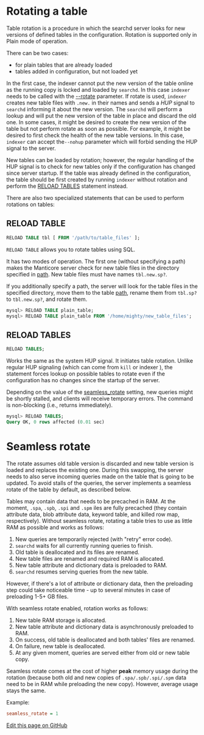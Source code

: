 # Rotating a table

Table rotation is a procedure in which the searchd server looks for new versions of defined tables in the configuration. Rotation is supported only in Plain mode of operation.

There can be two cases:

* for plain tables that are already loaded
* tables added in configuration, but not loaded yet

In the first case, the indexer cannot put the new version of the table online as the running copy is locked and loaded by `searchd`. In this case `indexer` needs to be called with the [--rotate](../../Data_creation_and_modification/Adding_data_from_external_storages/Plain_tables_creation.md#Indexer-command-line-arguments) parameter. If rotate is used, `indexer` creates new table files with `.new.` in their names and sends a *HUP* signal to `searchd` informing it about the new version. The `searchd` will perform a lookup and will put the new version of the table in place and discard the old one. In some cases, it might be desired to create the new version of the table but not perform rotate as soon as possible. For example, it might be desired to first check the health of the new table versions. In this case,  `indexer` can accept the`--nohup` parameter which will forbid sending the HUP signal to the server.

New tables can be loaded by rotation; however, the regular handling of the HUP signal is to check for new tables only if the configuration has changed since server startup. If the table was already defined in the configuration, the table should be first created by running `indexer` without rotation and perform the [RELOAD TABLES](../../Data_creation_and_modification/Adding_data_from_external_storages/Rotating_a_table.md#RELOAD-TABLES) statement instead.

There are also two specialized statements that can be used to perform rotations on tables:

## RELOAD TABLE

```sql
RELOAD TABLE tbl [ FROM '/path/to/table_files' ];
```

`RELOAD TABLE` allows you to rotate tables using SQL.

It has two modes of operation. The first one (without specifying a path) makes the Manticore server check for new table files in the directory specified in [path](../../Creating_a_table/Local_tables/Plain_and_real-time_table_settings.md#path). New table files must have names `tbl.new.sp?`.

If you additionally specify a path, the server will look for the table files in the specified directory, move them to the table [path](../../Creating_a_table/Local_tables/Plain_and_real-time_table_settings.md#path), rename them from `tbl.sp?` to `tbl.new.sp?`, and rotate them.

```sql
mysql> RELOAD TABLE plain_table;
mysql> RELOAD TABLE plain_table FROM '/home/mighty/new_table_files';
```

## RELOAD TABLES

```sql
RELOAD TABLES;
```

Works the same as the system HUP signal. It initiates table rotation. Unlike regular HUP signaling (which can come from `kill` or indexer ), the statement forces lookup on possible tables to rotate even if the configuration has no changes since the startup of the server.

Depending on the value of the [seamless_rotate](../../Server_settings/Searchd.md#seamless_rotate) setting, new queries might be shortly stalled, and clients will receive temporary errors. The command is non-blocking (i.e., returns immediately).

```sql
mysql> RELOAD TABLES;
Query OK, 0 rows affected (0.01 sec)
```

# Seamless rotate

The rotate assumes old table version is discarded and new table version is loaded and replaces the existing one. During this swapping, the server needs to also serve incoming queries made on the table that is going to be updated. To avoid stalls of the queries, the server implements a seamless rotate of the table by default, as described below.

Tables may contain data that needs to be precached in RAM. At the moment, `.spa`, `.spb`, `.spi` and `.spm` iles are fully precached (they contain attribute data, blob attribute data, keyword table, and killed row map, respectively). Without seamless rotate, rotating a table tries to use as little RAM as possible and works as follows:

1. New queries are temporarily rejected (with "retry" error code).
2. `searchd` waits for all currently running queries to finish.
3. Old table is deallocated and its files are renamed.
4. New table files are renamed and required RAM is allocated.
5. New table attribute and dictionary data is preloaded to RAM.
6. `searchd` resumes serving queries from the new table.

However, if there's a lot of attribute or dictionary data, then the preloading step could take noticeable time - up to several minutes in case of preloading 1-5+ GB files.

With seamless rotate enabled, rotation works as follows:

1. New table RAM storage is allocated.
2. New table attribute and dictionary data is asynchronously preloaded to RAM.
3. On success, old table is deallocated and both tables' files are renamed.
4. On failure, new table is deallocated.
5. At any given moment, queries are served either from old or new table copy.

Seamless rotate comes at the cost of higher **peak** memory usage during the rotation (because both old and new copies of `.spa/.spb/.spi/.spm` data need to be in RAM while preloading the new copy). However, average usage stays the same.

Example:

```ini
seamless_rotate = 1
```

[Edit this page on GitHub](https://github.com/manticoresoftware/manticoresearch/tree/master/manual/Data_creation_and_modification/Adding_data_from_external_storages/Rotating_a_table.md)

<!-- proofread -->